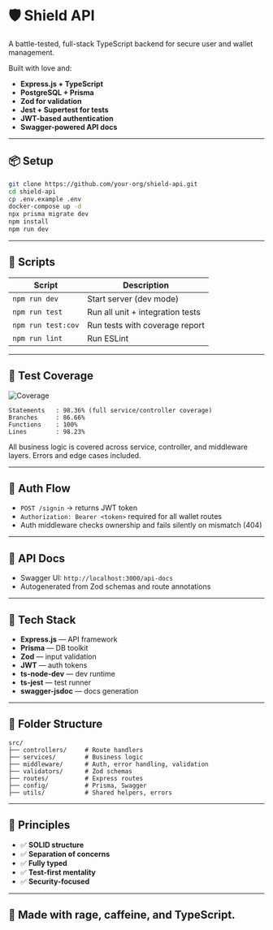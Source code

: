 # 🛡️ Shield API

A battle-tested, full-stack TypeScript backend for secure user and wallet management.

Built with love and:
- **Express.js + TypeScript**
- **PostgreSQL + Prisma**
- **Zod for validation**
- **Jest + Supertest for tests**
- **JWT-based authentication**
- **Swagger-powered API docs**

---

## 📦 Setup

```bash
git clone https://github.com/your-org/shield-api.git
cd shield-api
cp .env.example .env
docker-compose up -d
npx prisma migrate dev
npm install
npm run dev
```

---

## 🚀 Scripts

| Script            | Description                    |
|-------------------|--------------------------------|
| `npm run dev`     | Start server (dev mode)        |
| `npm run test`    | Run all unit + integration tests |
| `npm run test:cov`| Run tests with coverage report |
| `npm run lint`    | Run ESLint                     |

---

## 🧪 Test Coverage

![Coverage](https://img.shields.io/badge/coverage-98%25-brightgreen)

```text
Statements   : 98.36% (full service/controller coverage)
Branches     : 86.66%
Functions    : 100%
Lines        : 98.23%
```

All business logic is covered across service, controller, and middleware layers. Errors and edge cases included.

---

## 🔐 Auth Flow

- `POST /signin` → returns JWT token
- `Authorization: Bearer <token>` required for all wallet routes
- Auth middleware checks ownership and fails silently on mismatch (404)

---

## 📘 API Docs

- Swagger UI: `http://localhost:3000/api-docs`
- Autogenerated from Zod schemas and route annotations

---

## 🧰 Tech Stack

- **Express.js** — API framework
- **Prisma** — DB toolkit
- **Zod** — input validation
- **JWT** — auth tokens
- **ts-node-dev** — dev runtime
- **ts-jest** — test runner
- **swagger-jsdoc** — docs generation

---

## 📁 Folder Structure

```
src/
├── controllers/     # Route handlers
├── services/        # Business logic
├── middleware/      # Auth, error handling, validation
├── validators/      # Zod schemas
├── routes/          # Express routes
├── config/          # Prisma, Swagger
├── utils/           # Shared helpers, errors
```

---

## 🧱 Principles

- ✅ **SOLID structure**
- ✅ **Separation of concerns**
- ✅ **Fully typed**
- ✅ **Test-first mentality**
- ✅ **Security-focused**

---

## 🧃 Made with rage, caffeine, and TypeScript.